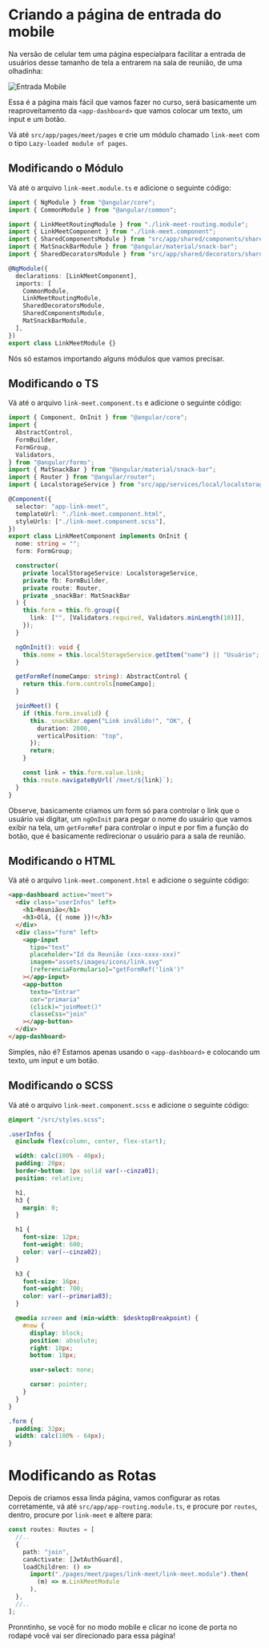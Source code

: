 # Criando a página de entrada do mobile

Na versão de celular tem uma página especialpara facilitar a entrada de usuários desse tamanho de tela a entrarem na sala de reunião, de uma olhadinha:

![Entrada Mobile](https://i.imgur.com/OkUAMon.png)

Essa é a página mais fácil que vamos fazer no curso, será basicamente um reaproveitamento da `<app-dashboard>` que vamos colocar um texto, um input e um botão.

Vá até `src/app/pages/meet/pages` e crie um módulo chamado `link-meet` com o tipo `Lazy-loaded module of pages`.

## **Modificando o Módulo**

Vá até o arquivo `link-meet.module.ts` e adicione o seguinte código:

```typescript
import { NgModule } from "@angular/core";
import { CommonModule } from "@angular/common";

import { LinkMeetRoutingModule } from "./link-meet-routing.module";
import { LinkMeetComponent } from "./link-meet.component";
import { SharedComponentsModule } from "src/app/shared/components/shared-components.module";
import { MatSnackBarModule } from "@angular/material/snack-bar";
import { SharedDecoratorsModule } from "src/app/shared/decorators/shared-decorators.module";

@NgModule({
  declarations: [LinkMeetComponent],
  imports: [
    CommonModule,
    LinkMeetRoutingModule,
    SharedDecoratorsModule,
    SharedComponentsModule,
    MatSnackBarModule,
  ],
})
export class LinkMeetModule {}
```

Nós só estamos importando alguns módulos que vamos precisar.

## **Modificando o TS**

Vá até o arquivo `link-meet.component.ts` e adicione o seguinte código:

```typescript
import { Component, OnInit } from "@angular/core";
import {
  AbstractControl,
  FormBuilder,
  FormGroup,
  Validators,
} from "@angular/forms";
import { MatSnackBar } from "@angular/material/snack-bar";
import { Router } from "@angular/router";
import { LocalstorageService } from "src/app/services/local/localstorage.service";

@Component({
  selector: "app-link-meet",
  templateUrl: "./link-meet.component.html",
  styleUrls: ["./link-meet.component.scss"],
})
export class LinkMeetComponent implements OnInit {
  nome: string = "";
  form: FormGroup;

  constructor(
    private localStorageService: LocalstorageService,
    private fb: FormBuilder,
    private route: Router,
    private _snackBar: MatSnackBar
  ) {
    this.form = this.fb.group({
      link: ["", [Validators.required, Validators.minLength(10)]],
    });
  }

  ngOnInit(): void {
    this.nome = this.localStorageService.getItem("name") || "Usuário";
  }

  getFormRef(nomeCampo: string): AbstractControl {
    return this.form.controls[nomeCampo];
  }

  joinMeet() {
    if (this.form.invalid) {
      this._snackBar.open("Link inválido!", "OK", {
        duration: 2000,
        verticalPosition: "top",
      });
      return;
    }

    const link = this.form.value.link;
    this.route.navigateByUrl(`/meet/${link}`);
  }
}
```

Observe, basicamente criamos um form só para controlar o link que o usuário vai digitar, um `ngOnInit` para pegar o nome do usuário que vamos exibir na tela, um `getFormRef` para controlar o input e por fim a função do botão, que é basicamente redirecionar o usuário para a sala de reunião.

## **Modificando o HTML**

Vá até o arquivo `link-meet.component.html` e adicione o seguinte código:

```html
<app-dashboard active="meet">
  <div class="userInfos" left>
    <h1>Reunião</h1>
    <h3>Olá, {{ nome }}!</h3>
  </div>
  <div class="form" left>
    <app-input
      tipo="text"
      placeholder="Id da Reunião (xxx-xxxx-xxx)"
      imagem="assets/images/icons/link.svg"
      [referenciaFormulario]="getFormRef('link')"
    ></app-input>
    <app-button
      texto="Entrar"
      cor="primaria"
      (click)="joinMeet()"
      classeCss="join"
    ></app-button>
  </div>
</app-dashboard>
```

Simples, não é? Estamos apenas usando o `<app-dashboard>` e colocando um texto, um input e um botão.

## **Modificando o SCSS**

Vá até o arquivo `link-meet.component.scss` e adicione o seguinte código:

```scss
@import "/src/styles.scss";

.userInfos {
  @include flex(column, center, flex-start);

  width: calc(100% - 40px);
  padding: 20px;
  border-bottom: 1px solid var(--cinza01);
  position: relative;

  h1,
  h3 {
    margin: 0;
  }

  h1 {
    font-size: 12px;
    font-weight: 600;
    color: var(--cinza02);
  }

  h3 {
    font-size: 16px;
    font-weight: 700;
    color: var(--primaria03);
  }

  @media screen and (min-width: $desktopBreakpoint) {
    #new {
      display: block;
      position: absolute;
      right: 18px;
      bottom: 18px;

      user-select: none;

      cursor: pointer;
    }
  }
}

.form {
  padding: 32px;
  width: calc(100% - 64px);
}
```

# Modificando as Rotas

Depois de criamos essa linda página, vamos configurar as rotas corretamente, vá até `src/app/app-routing.module.ts`, e procure por `routes`, dentro, procure por `link-meet` e altere para:

```typescript
const routes: Routes = [
  //..
  {
    path: "join",
    canActivate: [JwtAuthGuard],
    loadChildren: () =>
      import("./pages/meet/pages/link-meet/link-meet.module").then(
        (m) => m.LinkMeetModule
      ),
  },
  //..
];
```

Pronntinho, se você for no modo mobile e clicar no icone de porta no rodapé você vai ser direcionado para essa página!
